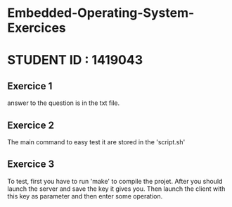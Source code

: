 # Embedded-Operating-System-Exercices
# STUDENT ID : 1419043

## Exercice 1
answer to the question is in the txt file.

## Exercice 2

The main command to easy test it are stored in the 'script.sh'

## Exercice 3

To test, first you have to run 'make' to compile the projet.
After you should launch the server and save the key it gives you.
Then launch the client with this key as parameter and then enter some operation.

